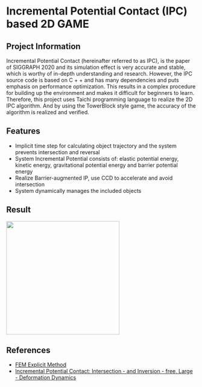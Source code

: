 # Incremental Potential Contact (IPC) based 2D GAME

## Project Information
Incremental Potential Contact (hereinafter referred to as IPC), is the paper of SIGGRAPH 2020 and its simulation effect is very accurate and stable, which is worthy of in-depth understanding and research. However, the IPC source code is based on C + + and has many dependencies and puts emphasis on performance optimization. This results in a complex procedure for building up the environment and makes it difficult for beginners to learn. Therefore, this project uses Taichi programming language to realize the 2D IPC algorithm. And by using the TowerBlock style game, the accuracy of the algorithm is realized and verified.

## Features
- Implicit time step for calculating object trajectory and the system prevents intersection and reversal
- System Incremental Potential consists of: elastic potential energy, kinetic energy, gravitational potential energy and barrier potential energy
- Realize Barrier-augmented IP, use CCD to accelerate and avoid intersection
- System dynamically manages the included objects  


## Result
<img src="result.gif" width="300"  />  


## References

- [FEM Explicit Method](https://github.com/YuCrazing/Taichi/tree/master/fem_3d)
- [Incremental Potential Contact: Intersection - and Inversion - free, Large - Deformation Dynamics](https://ipc-sim.github.io)